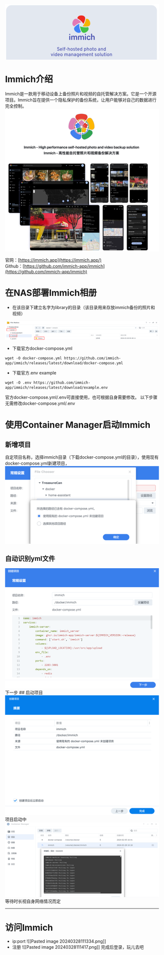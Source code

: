 <img src="/blog/assets/20240328105838.png" />

# Immich介绍
Immich是一款用于移动设备上备份照片和视频的自托管解决方案。它是一个开源项目。Immich旨在提供一个隐私保护的备份系统，让用户能够对自己的数据进行完全控制。
<img src="/blog/assets/20240328103608.png" />

官网：[https://immich.app](https://immich.app/)  
Github：[https://github.com/immich-app/immich](https://github.com/immich-app/immich)  

# 在NAS部署Immich相册
- 在该目录下建立名字为library的目录（该目录用来存放immich备份的照片和视频）
<img src="/blog/assets/20240328104415.png" />

- 下载官方docker-compose.yml
```
wget -O docker-compose.yml https://github.com/immich-app/immich/releases/latest/download/docker-compose.yml
```
- 下载官方.env example
```
wget -O .env https://github.com/immich-app/immich/releases/latest/download/example.env
```

官方docker-compose.yml/.env可直接使用，也可根据自身需要修改。
以下步骤无需修改docker-compose.yml/.env

# 使用Container Manager启动Immich


## 新增项目
自定项目名称，选择immich目录（下载docker-compose.yml的目录），使用现有docker-compose.yml新建项目，
<img src="/blog/assets/20240328105019.png" />
## 自动识别yml文件
<img src="/blog/assets/20240328104944.png" />
下一步
## 启动项目
<img src="/blog/assets/20240328105244.png" />
项目启动中
<img src="/blog/assets/20240328105439.png" />
等待时长视自身网络情况而定

---

# 访问Immich
- ip:port
![[Pasted image 20240328111334.png]]
- 注册
![[Pasted image 20240328111417.png]]
完成后登录，玩儿去吧